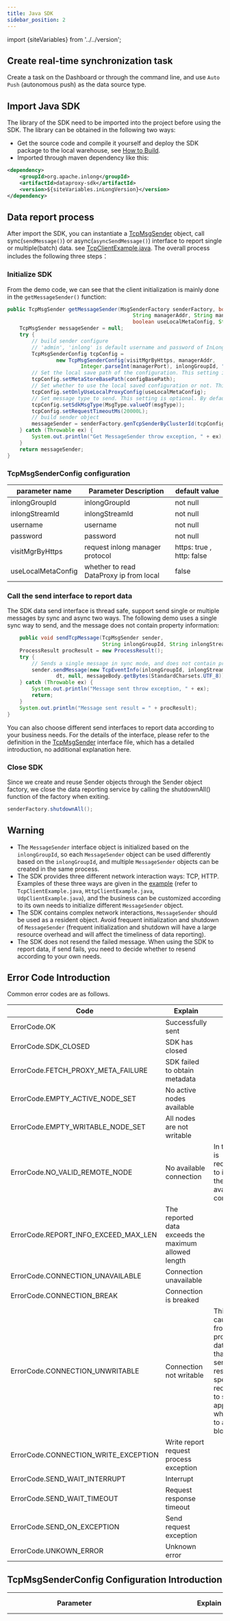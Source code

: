 ```yaml
---
title: Java SDK
sidebar_position: 2
---
```


import {siteVariables} from '../../version';

## Create real-time synchronization task
Create a task on the Dashboard or through the command line, and use `Auto Push` (autonomous push) as the data source type.

## Import Java SDK
The library of the SDK need to be imported into the project before using the SDK. The library can be obtained in the following two ways:
- Get the source code and compile it yourself and deploy the SDK package to the local warehouse, see [How to Build](https://inlong.apache.org/docs/next/development/how_to_build/).
- Imported through maven dependency like this:

```xml
<dependency>
    <groupId>org.apache.inlong</groupId>
    <artifactId>dataproxy-sdk</artifactId>
    <version>${siteVariables.inLongVersion}</version>
</dependency>
```

## Data report process
After import the SDK, you can instantiate a [TcpMsgSender](https://github.com/apache/inlong/blob/master/inlong-sdk/dataproxy-sdk/src/main/java/org/apache/inlong/sdk/dataproxy/sender/tcp/TcpMsgSender.java) object, call sync(`sendMessage()`) or async(`asyncSendMessage()`) interface to report single or multiple(batch) data. see [TcpClientExample.java](https://github.com/apache/inlong/blob/master/inlong-sdk/dataproxy-sdk/src/main/java/org/apache/inlong/sdk/dataproxy/example/TcpClientExample.java). 
The overall process includes the following three steps：

### Initialize SDK
From the demo code, we can see that the client initialization is mainly done in the `getMessageSender()` function:
```java
public TcpMsgSender getMessageSender(MsgSenderFactory senderFactory, boolean visitMgrByHttps,
                                         String managerAddr, String managerPort, String inlongGroupId, int msgType,
                                         boolean useLocalMetaConfig, String configBasePath) {
    TcpMsgSender messageSender = null;
    try {
        // build sender configure
        // 'admin', 'inlong' is default username and password of InLong-Manager, which need to be replaced according to the environment configuration in actual use.
        TcpMsgSenderConfig tcpConfig =
                new TcpMsgSenderConfig(visitMgrByHttps, managerAddr,
                        Integer.parseInt(managerPort), inlongGroupId, "admin", "inlong");
        // Set the local save path of the configuration. This setting is optional. By default, the SDK will create a "/.inlong/" directory under the current user's working directory to store the configuration.
        tcpConfig.setMetaStoreBasePath(configBasePath);
        // Set whether to use the local saved configuration or not. This setting is optional. By default, do not use. 
        tcpConfig.setOnlyUseLocalProxyConfig(useLocalMetaConfig);
        // Set message type to send. This setting is optional. By default, send data in binary format.
        tcpConfig.setSdkMsgType(MsgType.valueOf(msgType));
        tcpConfig.setRequestTimeoutMs(20000L);
        // build sender object
        messageSender = senderFactory.genTcpSenderByClusterId(tcpConfig);
    } catch (Throwable ex) {
        System.out.println("Get MessageSender throw exception, " + ex);
    }
    return messageSender;
}
```

### TcpMsgSenderConfig  configuration
| parameter name      | Parameter Description | default value             |
|---------------------| ------ |---------------------------|
| inlongGroupId       | inlongGroupId | not null                  |
| inlongStreamId      | inlongStreamId | not null                  |
| username            | username | not null                  |
| password            | password | not null                  |
| visitMgrByHttps     | request inlong manager protocol | https: true , http: false |
| useLocalMetaConfig  |whether to read DataProxy ip from local| false                     |

### Call the send interface to report data
The SDK data send interface is thread safe, support send single or multiple messages by sync and async two ways. The following demo uses a single sync way to send, and the message does not contain property information:

```java
    public void sendTcpMessage(TcpMsgSender sender,
                               String inlongGroupId, String inlongStreamId, long dt, String messageBody) {
    ProcessResult procResult = new ProcessResult();
    try {
        // Sends a single message in sync mode, and does not contain property information 
        sender.sendMessage(new TcpEventInfo(inlongGroupId, inlongStreamId,
                dt, null, messageBody.getBytes(StandardCharsets.UTF_8)), procResult);
    } catch (Throwable ex) {
        System.out.println("Message sent throw exception, " + ex);
        return;
    }
    System.out.println("Message sent result = " + procResult);
}
```

You can also choose different send interfaces to report data according to your business needs. For the details of the interface, please refer to the definition in the [TcpMsgSender](https://github.com/apache/inlong/blob/master/inlong-sdk/dataproxy-sdk/src/main/java/org/apache/inlong/sdk/dataproxy/sender/tcp/TcpMsgSender.java) interface file, which has a detailed introduction, no additional explanation here. 

### Close SDK 
Since we create and reuse Sender objects through the Sender object factory, we close the data reporting service by calling the shutdownAll() function of the factory when exiting.

```java
senderFactory.shutdownAll();
```

## Warning
- The `MessageSender` interface object is initialized based on the `inlongGroupId`, so each `MessageSender` object can be used differently based on the `inlongGroupId`, and multiple `MessageSender` objects can be created in the same process.
- The SDK provides three different network interaction ways: TCP, HTTP. Examples of these three ways are given in the [example](https://github.com/apache/inlong/blob/master/inlong-sdk/dataproxy-sdk/src/main/java/org/apache/inlong/sdk/dataproxy/example) (refer to `TcpClientExample.java`, `HttpClientExample.java`, `UdpClientExample.java`), and the business can be customized according to its own needs to initialize different `MessageSender` object.
- The SDK contains complex network interactions, `MessageSender` should be used as a resident object. Avoid frequent initialization and shutdown of `MessageSender` (frequent initialization and shutdown will have a large resource overhead and will affect the timeliness of data reporting).
- The SDK does not resend the failed message. When using the SDK to report data, if send fails, you need to decide whether to resend according to your own needs.

## Error Code Introduction
Common error codes are as follows.

| Code                                   | Explain                                | Remarks                                            |
|---------------------------------------|----------------------------------------|-----------------------------------------------|
| ErrorCode.OK                           | Successfully sent                      |                   |
| ErrorCode.SDK_CLOSED                   | SDK has closed                         |                   |
| ErrorCode.FETCH_PROXY_META_FAILURE     | SDK failed to obtain metadata                            |                   |
| ErrorCode.EMPTY_ACTIVE_NODE_SET        | No active nodes available                          |                   |
| ErrorCode.EMPTY_WRITABLE_NODE_SET      | All nodes are not writable                       |                   |
| ErrorCode.NO_VALID_REMOTE_NODE         | No available connection                | In this case, it is recommended to increase the number of available connections.   |
| ErrorCode.REPORT_INFO_EXCEED_MAX_LEN   | The reported data exceeds the maximum allowed length                           |                   |
| ErrorCode.CONNECTION_UNAVAILABLE   | Connection unavailable                 |         |
| ErrorCode.CONNECTION_BREAK   | Connection is breaked                  |                   |
| ErrorCode.CONNECTION_UNWRITABLE   | Connection not writable                | This is usually caused by the front-end producing data faster than the server's response speed. It is recommended to sleep appropriately when sending to avoid blocking.       |
| ErrorCode.CONNECTION_WRITE_EXCEPTION   | Write report request process exception |                   |
| ErrorCode.SEND_WAIT_INTERRUPT   | Interrupt                              |                   |
| ErrorCode.SEND_WAIT_TIMEOUT   | Request response timeout               |                   |
| ErrorCode.SEND_ON_EXCEPTION   | Send request exception                 |                   |
| ErrorCode.UNKOWN_ERROR               | Unknown error                          |                    |


## TcpMsgSenderConfig Configuration Introduction

| Parameter                                                       | Explain                                                                                                                                                                                                                                                                                                                                                                                                                   | Adjustment Suggestion                                                                            |
|-----------------------------------------------------------------|---------------------------------------------------------------------------------------------------------------------------------------------------------------------------------------------------------------------------------------------------------------------------------------------------------------------------------------------------------------------------------------------------------------------------|---------------------------------------------------------------------------------|
| setAliveConnections(int aliveConnections)                       | Set the number of DataProxy connections. Default: 7.                                                                                                                                                                                                                                                                                                                                                                      | 1) If the amount of data is large or sensitive to delay, increase this parameter appropriately; 2) According to the size of the DataProxy cluster, adjust this parameter appropriately. For example, if the cluster size is 30, this value can be set to 5 ~ 10; 3) Experience value 15 ~ 20. |
| setSendBufferSize(int sendBufferSize)                           | Set the size of SDK internal buffer queue during async send. The buffer is used to store packets that have been sent but have not received an Ack from the dataProxy. When the buffer reaches this threshold, continue to send data, and will receive an ErrorCode.CONNECTION_UNWRITABLE exception. Default: 16 * 1024 * 1024 Bytes.                                                                                      | 1) Normally, there is no need to adjust this parameter; 2) When the amount of data is very large or the load of DataProxy is high, it can be increased appropriately. Be careful not to be too large, which may cause OOM.                     |
| setConnectTimeoutMs(int connectTimeoutMs)                       | Set the connection timeout interval. Unit: ms, Default: 8000.                                                                                                                                                                                                                                                                                                                                                             | Set according to the actual environment.                                                                      |
| setRequestTimeoutMs(long requestTimeoutMs)                      | Set request timeout interval. Unit: ms, Default: 10000.                                                                                                                                                                                                                                                                                                                                                                   | Adjust settings as needed.                                                                        |
| setMaxAllowedSyncMsgTimeoutCnt(int maxAllowedSyncMsgTimeoutCnt) | Set the number of timeout disconnections of a single DataProxy connection. The SDK will internally count the DataProxy connections that have timed out and have not received an Ack. If the timeout times of a connection reach the value within a short period of time, the SDK automatically disconnects the connection and selects another DataProxy to create a new connection for data reporting. Default value: 10. | If the size of the DataProxy cluster is small, you can appropriately increase this parameter to avoid frequent disconnection in a short time.                                          |
| setMgrConnTimeoutMs(int mgrConnTimeoutMs)                       | Set the timeout interval for SDK connection to InLong Manager. Unit: ms, Default: 8000.                                                                                                                                                                                                                                                                                                                                   | 1) When the network environment is not good, the value can be increased appropriately; 2) When the client takes a long time to resolve the domain name, the value can be increased appropriately.                                     |
| setMgrSocketTimeoutMs(int mgrSocketTimeoutMs)                   | Sets the timeout for the SDK to get the DataProxy list from the InLong Manager connection, Unit: ms, Default: 15000.                                                                                                                                                                                                                                                                                                      | When the network environment is not good, the value can be increased appropriately.                                                               |